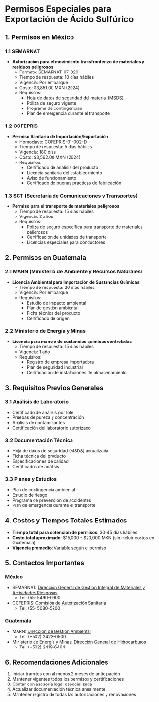 # Permisos Especiales para Exportación de Ácido Sulfúrico

## 1. Permisos en México

### 1.1 SEMARNAT

- **Autorización para el movimiento transfronterizo de materiales y residuos peligrosos**
  - Formato: SEMARNAT-07-029
  - Tiempo de respuesta: 10 días hábiles
  - Vigencia: Por embarque
  - Costo: $3,851.00 MXN (2024)
  - Requisitos:
    - Hoja de datos de seguridad del material (MSDS)
    - Póliza de seguro vigente
    - Programa de contingencias
    - Plan de emergencia durante el transporte

### 1.2 COFEPRIS

- **Permiso Sanitario de Importación/Exportación**
  - Homoclave: COFEPRIS-01-002-D
  - Tiempo de respuesta: 5 días hábiles
  - Vigencia: 180 días
  - Costo: $3,562.00 MXN (2024)
  - Requisitos:
    - Certificado de análisis del producto
    - Licencia sanitaria del establecimiento
    - Aviso de funcionamiento
    - Certificado de buenas prácticas de fabricación

### 1.3 SCT (Secretaría de Comunicaciones y Transportes)

- **Permiso para el transporte de materiales peligrosos**
  - Tiempo de respuesta: 15 días hábiles
  - Vigencia: 2 años
  - Requisitos:
    - Póliza de seguro específica para transporte de materiales peligrosos
    - Certificación de unidades de transporte
    - Licencias especiales para conductores

## 2. Permisos en Guatemala

### 2.1 MARN (Ministerio de Ambiente y Recursos Naturales)

- **Licencia Ambiental para Importación de Sustancias Químicas**
  - Tiempo de respuesta: 20 días hábiles
  - Vigencia: Por embarque
  - Requisitos:
    - Estudio de impacto ambiental
    - Plan de gestión ambiental
    - Ficha técnica del producto
    - Certificado de origen

### 2.2 Ministerio de Energía y Minas

- **Licencia para manejo de sustancias químicas controladas**
  - Tiempo de respuesta: 15 días hábiles
  - Vigencia: 1 año
  - Requisitos:
    - Registro de empresa importadora
    - Plan de seguridad industrial
    - Certificación de instalaciones de almacenamiento

## 3. Requisitos Previos Generales

### 3.1 Análisis de Laboratorio

- Certificado de análisis por lote
- Pruebas de pureza y concentración
- Análisis de contaminantes
- Certificación del laboratorio autorizado

### 3.2 Documentación Técnica

- Hoja de datos de seguridad (MSDS) actualizada
- Ficha técnica del producto
- Especificaciones de calidad
- Certificados de análisis

### 3.3 Planes y Estudios

- Plan de contingencia ambiental
- Estudio de riesgo
- Programa de prevención de accidentes
- Plan de emergencia durante el transporte

## 4. Costos y Tiempos Totales Estimados

- **Tiempo total para obtención de permisos**: 30-45 días hábiles
- **Costo total aproximado**: $15,000 - $20,000 MXN (sin incluir costos en Guatemala)
- **Vigencia promedio**: Variable según el permiso

## 5. Contactos Importantes

### México

- SEMARNAT: [Dirección General de Gestión Integral de Materiales y Actividades Riesgosas](https://www.gob.mx/semarnat)
  - Tel: (55) 5490-0900
- COFEPRIS: [Comisión de Autorización Sanitaria](https://www.gob.mx/cofepris)
  - Tel: (55) 5080-5200

### Guatemala

- MARN: [Dirección de Gestión Ambiental](https://www.marn.gob.gt)
  - Tel: (+502) 2423-0500
- Ministerio de Energía y Minas: [Dirección General de Hidrocarburos](https://www.mem.gob.gt)
  - Tel: (+502) 2419-6464

## 6. Recomendaciones Adicionales

1. Iniciar trámites con al menos 2 meses de anticipación
2. Mantener vigentes todos los permisos y certificaciones
3. Contar con asesoría legal especializada
4. Actualizar documentación técnica anualmente
5. Mantener registro de todas las autorizaciones y renovaciones
